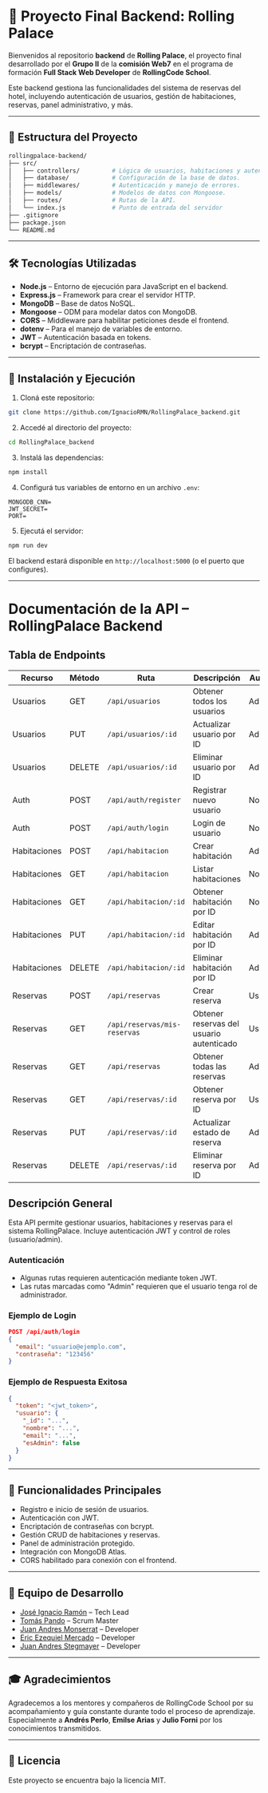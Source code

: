 # 🏨 Proyecto Final Backend: Rolling Palace

Bienvenidos al repositorio **backend** de **Rolling Palace**, el proyecto final desarrollado por el **Grupo II** de la **comisión Web7** en el programa de formación **Full Stack Web Developer** de **RollingCode School**.

Este backend gestiona las funcionalidades del sistema de reservas del hotel, incluyendo autenticación de usuarios, gestión de habitaciones, reservas, panel administrativo, y más.

---

## 📁 Estructura del Proyecto

```bash
rollingpalace-backend/
├── src/
│   ├── controllers/         # Lógica de usuarios, habitaciones y autenticación.
│   ├── database/            # Configuración de la base de datos.
│   ├── middlewares/         # Autenticación y manejo de errores.
│   ├── models/              # Modelos de datos con Mongoose.
│   ├── routes/              # Rutas de la API.
│   └── index.js             # Punto de entrada del servidor
├── .gitignore
├── package.json
└── README.md
```

---

## 🛠️ Tecnologías Utilizadas

- **Node.js** – Entorno de ejecución para JavaScript en el backend.
- **Express.js** – Framework para crear el servidor HTTP.
- **MongoDB** – Base de datos NoSQL.
- **Mongoose** – ODM para modelar datos con MongoDB.
- **CORS** – Middleware para habilitar peticiones desde el frontend.
- **dotenv** – Para el manejo de variables de entorno.
- **JWT** – Autenticación basada en tokens.
- **bcrypt** – Encriptación de contraseñas.

---

## 🚀 Instalación y Ejecución

1. Cloná este repositorio:

```bash
git clone https://github.com/IgnacioRMN/RollingPalace_backend.git
```

2. Accedé al directorio del proyecto:

```bash
cd RollingPalace_backend
```

3. Instalá las dependencias:

```bash
npm install
```

4. Configurá tus variables de entorno en un archivo `.env`:

```env
MONGODB_CNN=
JWT_SECRET=
PORT=
```

5. Ejecutá el servidor:

```bash
npm run dev
```

El backend estará disponible en `http://localhost:5000` (o el puerto que configures).

---

# Documentación de la API – RollingPalace Backend

## Tabla de Endpoints

| Recurso      | Método | Ruta                         | Descripción                              | Autenticación |
| ------------ | ------ | ---------------------------- | ---------------------------------------- | ------------- |
| Usuarios     | GET    | `/api/usuarios`              | Obtener todos los usuarios               | Admin         |
| Usuarios     | PUT    | `/api/usuarios/:id`          | Actualizar usuario por ID                | Admin         |
| Usuarios     | DELETE | `/api/usuarios/:id`          | Eliminar usuario por ID                  | Admin         |
| Auth         | POST   | `/api/auth/register`         | Registrar nuevo usuario                  | No            |
| Auth         | POST   | `/api/auth/login`            | Login de usuario                         | No            |
| Habitaciones | POST   | `/api/habitacion`            | Crear habitación                         | Admin         |
| Habitaciones | GET    | `/api/habitacion`            | Listar habitaciones                      | No            |
| Habitaciones | GET    | `/api/habitacion/:id`        | Obtener habitación por ID                | No            |
| Habitaciones | PUT    | `/api/habitacion/:id`        | Editar habitación por ID                 | Admin         |
| Habitaciones | DELETE | `/api/habitacion/:id`        | Eliminar habitación por ID               | Admin         |
| Reservas     | POST   | `/api/reservas`              | Crear reserva                            | Usuario       |
| Reservas     | GET    | `/api/reservas/mis-reservas` | Obtener reservas del usuario autenticado | Usuario       |
| Reservas     | GET    | `/api/reservas`              | Obtener todas las reservas               | Admin         |
| Reservas     | GET    | `/api/reservas/:id`          | Obtener reserva por ID                   | Usuario/Admin |
| Reservas     | PUT    | `/api/reservas/:id`          | Actualizar estado de reserva             | Admin         |
| Reservas     | DELETE | `/api/reservas/:id`          | Eliminar reserva por ID                  | Admin         |

## Descripción General

Esta API permite gestionar usuarios, habitaciones y reservas para el sistema RollingPalace. Incluye autenticación JWT y control de roles (usuario/admin).

### Autenticación

- Algunas rutas requieren autenticación mediante token JWT.
- Las rutas marcadas como "Admin" requieren que el usuario tenga rol de administrador.

### Ejemplo de Login

```json
POST /api/auth/login
{
  "email": "usuario@ejemplo.com",
  "contraseña": "123456"
}
```

### Ejemplo de Respuesta Exitosa

```json
{
  "token": "<jwt_token>",
  "usuario": {
    "_id": "...",
    "nombre": "...",
    "email": "...",
    "esAdmin": false
  }
}
```

---

## 📌 Funcionalidades Principales

- Registro e inicio de sesión de usuarios.
- Autenticación con JWT.
- Encriptación de contraseñas con bcrypt.
- Gestión CRUD de habitaciones y reservas.
- Panel de administración protegido.
- Integración con MongoDB Atlas.
- CORS habilitado para conexión con el frontend.

---

## 👥 Equipo de Desarrollo

- [José Ignacio Ramón](https://github.com/ignacio) – Tech Lead
- [Tomás Pando](https://github.com/tomas) – Scrum Master
- [Juan Andres Monserrat](https://github.com/monserrat) – Developer
- [Eric Ezequiel Mercado](https://github.com/eric) – Developer
- [Juan Andres Stegmayer](https://github.com/stegmayer) – Developer

---

## 🎓 Agradecimientos

Agradecemos a los mentores y compañeros de RollingCode School por su acompañamiento y guía constante durante todo el proceso de aprendizaje.  
Especialmente a **Andrés Perlo**, **Emilse Arias** y **Julio Forni** por los conocimientos transmitidos.

---

## 📄 Licencia

Este proyecto se encuentra bajo la licencia MIT.
